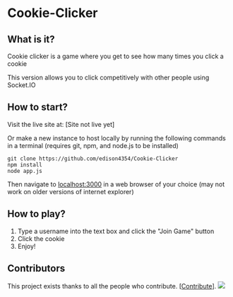 # Cookie-Clicker

## What is it?
Cookie clicker is a game where you get to see how many times you click a cookie

This version allows you to click competitively with other people using Socket.IO

## How to start?
Visit the live site at: [Site not live yet]

Or make a new instance to host locally by running the following commands in a terminal (requires git, npm, and node.js to be installed)
```
git clone https://github.com/edison4354/Cookie-Clicker
npm install
node app.js
```
Then navigate to [localhost:3000](localhost:3000) in a web browser of your choice (may not work on older versions of internet explorer)

## How to play?
1. Type a username into the text box and click the "Join Game" button
2. Click the cookie
3. Enjoy!

## Contributors
This project exists thanks to all the people who contribute. [[Contribute](CONTRIBUTING.md)].
<a href="https://github.com/docsifyjs/docsify/graphs/contributors"><img src="https://opencollective.com/docsify/contributors.svg?width=890" /></a>